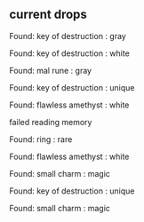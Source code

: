 ## current drops

Found: key of destruction : gray
Found: key of destruction : white
Found: mal rune : gray
Found: key of destruction : unique
Found: flawless amethyst : white
failed reading memory
Found: ring : rare
Found: flawless amethyst : white
Found: small charm : magic
Found: key of destruction : unique
Found: small charm : magic
